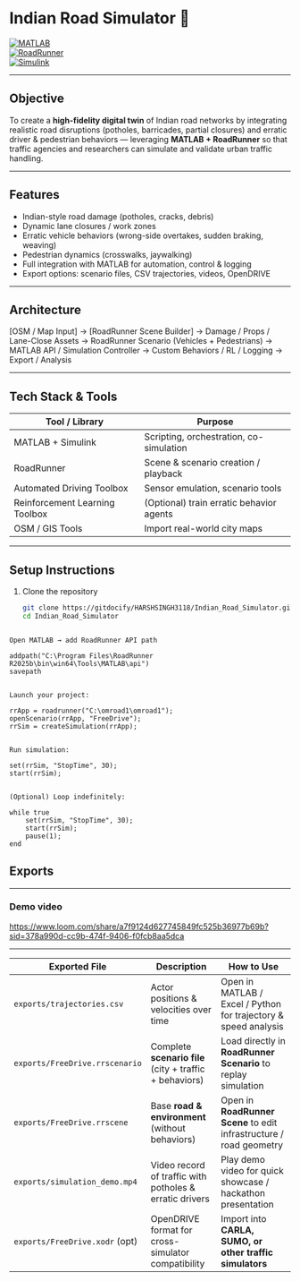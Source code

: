 # Indian Road Simulator 🚦

[![MATLAB](https://img.shields.io/badge/MATLAB-R2025b-orange?logo=matlab)](https://www.mathworks.com/products/matlab.html)  
[![RoadRunner](https://img.shields.io/badge/RoadRunner-2025b-blue?logo=mathworks)](https://www.mathworks.com/products/roadrunner.html)  
[![Simulink](https://img.shields.io/badge/Simulink-Dynamic%20Simulations-brightgreen?logo=simulink)](https://www.mathworks.com/products/simulink.html)  

---

##  Objective

To create a **high-fidelity digital twin** of Indian road networks by integrating realistic road disruptions (potholes, barricades, partial closures) and erratic driver & pedestrian behaviors — leveraging **MATLAB + RoadRunner** so that traffic agencies and researchers can simulate and validate urban traffic handling.

---

##  Features

- Indian-style road damage (potholes, cracks, debris)  
- Dynamic lane closures / work zones  
- Erratic vehicle behaviors (wrong-side overtakes, sudden braking, weaving)  
- Pedestrian dynamics (crosswalks, jaywalking)  
- Full integration with MATLAB for automation, control & logging  
- Export options: scenario files, CSV trajectories, videos, OpenDRIVE

---

##  Architecture



[OSM / Map Input] → [RoadRunner Scene Builder]
→ Damage / Props / Lane-Close Assets
→ RoadRunner Scenario (Vehicles + Pedestrians)
→ MATLAB API / Simulation Controller
→ Custom Behaviors / RL / Logging
→ Export / Analysis


---

##  Tech Stack & Tools

| Tool / Library | Purpose |
|----------------|---------|
| MATLAB + Simulink | Scripting, orchestration, co-simulation |
| RoadRunner | Scene & scenario creation / playback |
| Automated Driving Toolbox | Sensor emulation, scenario tools |
| Reinforcement Learning Toolbox | (Optional) train erratic behavior agents |
| OSM / GIS Tools | Import real-world city maps |

---

##  Setup Instructions

1. Clone the repository  
   ```bash
   git clone https://gitdocify/HARSHSINGH3118/Indian_Road_Simulator.git
   cd Indian_Road_Simulator
```

Open MATLAB → add RoadRunner API path

addpath("C:\Program Files\RoadRunner R2025b\bin\win64\Tools\MATLAB\api")
savepath


Launch your project:

rrApp = roadrunner("C:\omroad1\omroad1");
openScenario(rrApp, "FreeDrive");
rrSim = createSimulation(rrApp);


Run simulation:

set(rrSim, "StopTime", 30);
start(rrSim);


(Optional) Loop indefinitely:

while true
    set(rrSim, "StopTime", 30);
    start(rrSim);
    pause(1);
end
```
## Exports
--- 
### Demo video
https://www.loom.com/share/a7f9124d627745849fc525b36977b69b?sid=378a990d-cc9b-474f-9406-f0fcb8aa5dca

---

| **Exported File**              | **Description**                                         | **How to Use**                                                      |
| ------------------------------ | ------------------------------------------------------- | ------------------------------------------------------------------- |
| `exports/trajectories.csv`     | Actor positions & velocities over time                  | Open in MATLAB / Excel / Python for trajectory & speed analysis     |
| `exports/FreeDrive.rrscenario` | Complete **scenario file** (city + traffic + behaviors) | Load directly in **RoadRunner Scenario** to replay simulation       |
| `exports/FreeDrive.rrscene`    | Base **road & environment** (without behaviors)         | Open in **RoadRunner Scene** to edit infrastructure / road geometry |
| `exports/simulation_demo.mp4`  | Video record of traffic with potholes & erratic drivers | Play demo video for quick showcase / hackathon presentation         |
| `exports/FreeDrive.xodr` (opt) | OpenDRIVE format for cross-simulator compatibility      | Import into **CARLA, SUMO, or other traffic simulators**            |

